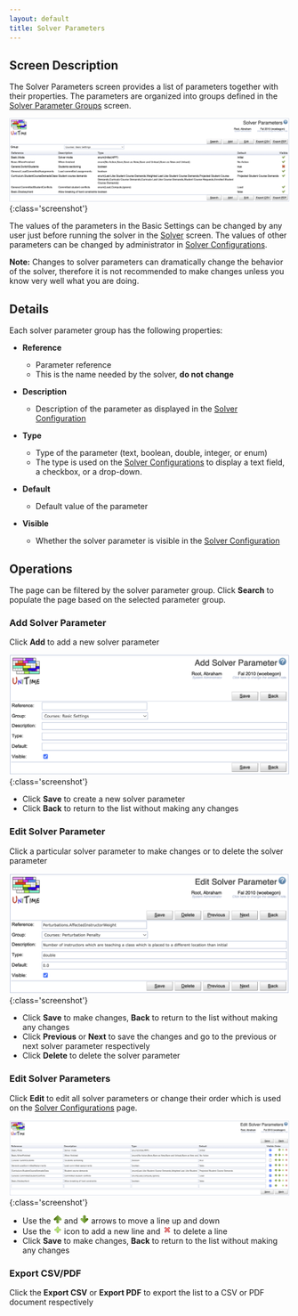 ```yaml
---
layout: default
title: Solver Parameters
---
```



## Screen Description

The Solver Parameters screen provides a list of parameters together with their properties. The parameters are organized into groups defined in the [Solver Parameter Groups](solver-parameter-groups) screen.

![Solver Parameters](images/solver-parameters-1.png){:class='screenshot'}

The values of the parameters in the Basic Settings can be changed by any user just before running the solver in the [Solver](solver) screen. The values of other parameters can be changed by administrator in [Solver Configurations](solver-configurations).

**Note:** Changes to solver parameters can dramatically change the behavior of the solver, therefore it is not recommended to make changes unless you know very well what you are doing.

## Details

Each solver parameter group has the following properties:

* **Reference**
	* Parameter reference
	* This is the name needed by the solver, **do not change**

* **Description**
	* Description of the parameter as displayed in the [Solver Configuration](solver-configurations)

* **Type**
	* Type of the parameter (text, boolean, double, integer, or enum)
	* The type is used on the [Solver Configurations](solver-configurations) to display a text field, a checkbox, or a drop-down.

* **Default**
	* Default value of the parameter

* **Visible**
	* Whether the solver parameter is visible in the [Solver Configuration](solver-configurations)

## Operations

The page can be filtered by the solver parameter group. Click **Search** to populate the page based on the selected parameter group.

### Add Solver Parameter
Click **Add** to add a new solver parameter

![Solver Parameters](images/solver-parameters-2.png){:class='screenshot'}

* Click **Save** to create a new solver parameter
* Click **Back** to return to the list without making any changes

### Edit Solver Parameter
Click a particular solver parameter to make changes or to delete the solver parameter

![Solver Parameters](images/solver-parameters-3.png){:class='screenshot'}

* Click **Save** to make changes, **Back** to return to the list without making any changes
* Click **Previous** or **Next** to save the changes and go to the previous or next solver parameter respectively
* Click **Delete** to delete the solver parameter

### Edit Solver Parameters
Click **Edit** to edit all solver parameters or change their order which is used on the [Solver Configurations](solver-configurations) page.

![Solver Parameters](images/solver-parameters-4.png){:class='screenshot'}

* Use the ![Up](images/icon-up.png) and ![Down](images/icon-down.png) arrows to move a line up and down
* Use the ![Add](images/icon-add.png) icon to add a new line and ![Delete](images/icon-delete.png) to delete a line
* Click **Save** to make changes, **Back** to return to the list without making any changes

### Export CSV/PDF
Click the **Export CSV** or **Export PDF** to export the list to a CSV or PDF document respectively
